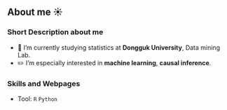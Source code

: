 ## About me :sunny:

### Short Description about me
- :school: I’m currently studying statistics at **Dongguk University**, Data mining Lab.
- :pencil2: I’m especially interested in **machine learning**, **causal inference**.


### Skills and Webpages
- Tool: <code>R</code> <code>Python</code>




<!--

- :envelope: Contact: [here] (mailto:yjkim.stats@gmail.com)
- Blog: [here] (https://yoojungkim719.github.io)
- Instagram: [here] (https://www.instagram.com/yoo_jung._)



- 🤔 I’m looking for help with ...
- 💬 Ask me about ...
- 📫 How to reach me: ...
- 😄 Pronouns: ...
- ⚡ Fun fact: ...

### :two: Education


### :three: Career


### :four: Skills


### :five: Contact


-->
